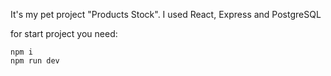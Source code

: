 It's my pet project "Products Stock". I used React, Express and PostgreSQL

for start project you need:

```
npm i
npm run dev
```
